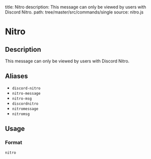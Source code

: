 title: Nitro
description: This message can only be viewed by users with Discord Nitro.
path: tree/master/src/commands/single
source: nitro.js

# Nitro

## Description

This message can only be viewed by users with Discord Nitro.

## Aliases

- `discord-nitro`
- `nitro-message`
- `nitro-msg`
- `discordnitro`
- `nitromessage`
- `nitromsg`

## Usage

### Format

`nitro`
